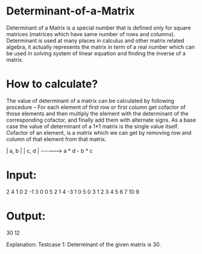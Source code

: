 # Determinant-of-a-Matrix

Determinant of a Matrix is a special number that is defined only for square matrices (matrices which have same number of rows and columns). Determinant is used at many places in calculus and other matrix related algebra, it actually represents the matrix in term of a real number which can be used in solving system of linear equation and finding the inverse of a matrix.

# How to calculate?
The value of determinant of a matrix can be calculated by following procedure –
For each element of first row or first column get cofactor of those elements and then multiply the element with the determinant of the corresponding cofactor, and finally add them with alternate signs. As a base case the value of determinant of a 1*1 matrix is the single value itself.
Cofactor of an element, is a matrix which we can get by removing row and column of that element from that matrix.

| a, b |
| c, d | ------> a * d - b * c

# Input:
2
4
1 0 2 -1 3 0 0 5 2 1 4 -3 1 0 5 0
3
1 2 3 4 5 6 7 10 9

# Output:
30
12

Explanation:
Testcase 1: Determinant of the given matrix is 30.
